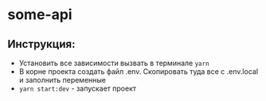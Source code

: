 # some-api

## Инструкция:
- Установить все зависимости вызвать в терминале `yarn`
- В корне проекта создать файл .env. Скопировать туда все с .env.local и заполнить переменные
- `yarn start:dev` - запускает проект
